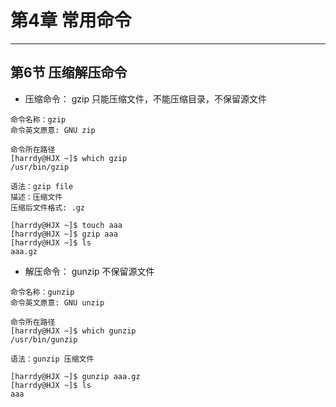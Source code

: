 # 第4章 常用命令

***
## 第6节 压缩解压命令
* 压缩命令： gzip    只能压缩文件，不能压缩目录，不保留源文件
```
命令名称：gzip
命令英文原意: GNU zip

命令所在路径
[harrdy@HJX ~]$ which gzip
/usr/bin/gzip

语法：gzip file
描述：压缩文件
压缩后文件格式: .gz

[harrdy@HJX ~]$ touch aaa
[harrdy@HJX ~]$ gzip aaa
[harrdy@HJX ~]$ ls
aaa.gz 
```
* 解压命令： gunzip   不保留源文件
```
命令名称：gunzip
命令英文原意: GNU unzip

命令所在路径
[harrdy@HJX ~]$ which gunzip
/usr/bin/gunzip

语法：gunzip 压缩文件

[harrdy@HJX ~]$ gunzip aaa.gz 
[harrdy@HJX ~]$ ls
aaa  
```
